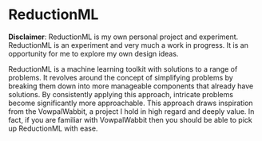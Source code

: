 # ReductionML

**Disclaimer**: ReductionML is my own personal project and experiment. ReductionML is an experiment and very much a work in progress. It is an opportunity for me to explore my own design ideas.

ReductionML is a machine learning toolkit with solutions to a range of problems. It revolves around the concept of simplifying problems by breaking them down into more manageable components that already have solutions. By consistently applying this approach, intricate problems become significantly more approachable. This approach draws inspiration from the VowpalWabbit, a project I hold in high regard and deeply value. In fact, if you are familiar with VowpalWabbit then you should be able to pick up ReductionML with ease.
